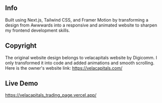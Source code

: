 ## Info
Built using Next.js, Tailwind CSS, and Framer Motion by transforming a design from Awwwards into a responsive and animated website to sharpen my frontend development skills.

## Copyright
The original website design belongs to velacapitals website by Digicomm. I only transformed it into code and added animations and smooth scrolling.
Here is the owner's website link: https://velacapitals.com/

## Live Demo
https://velacapitals_trading_page.vercel.app/

